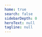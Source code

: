 ```yaml
---
home: true
search: false
sidebarDepth: 0
heroText: null
tagline: null
---
```

<LandingPage/>
<AppFooter />
